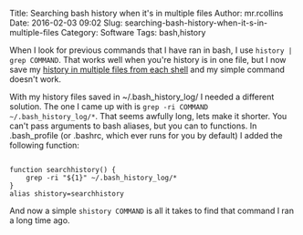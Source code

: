 Title: Searching bash history when it's in multiple files
Author: mr.rcollins
Date: 2016-02-03 09:02
Slug: searching-bash-history-when-it-s-in-multiple-files
Category: Software
Tags: bash,history

When I look for previous commands that I have ran in bash, I use ```history | grep COMMAND```. That works well when you're history is in one file, but I now save my [history in multiple files from each shell](http://ryancollins.org/2016/01/21/saving-bash-shell-history-for-multiple-shells/) and my simple command doesn't work. 

With my history files saved in ~/.bash_history_log/ I needed a different solution. The one I came up with is ```grep -ri COMMAND ~/.bash_history_log/*```.  That seems awfully long, lets make it shorter. You can't pass arguments to bash aliases, but you can to functions. In .bash_profile (or .bashrc, which ever runs for you by default) I added the following function:

```

function searchhistory() {
    grep -ri "${1}" ~/.bash_history_log/*
}
alias shistory=searchhistory

```

And now a simple ```shistory COMMAND``` is all it takes to find that command I ran a long time ago.
